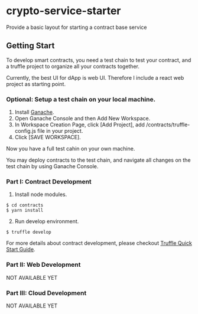 # crypto-service-starter
Provide a basic layout for starting a contract base service


## Getting Start
To develop smart contracts, you need a test chain to test your contract, and a truffle project to organize all your contracts together.

Currently, the best UI for dApp is web UI. Therefore I include a react web project as starting point.

### Optional: Setup a test chain on your local machine.
1. Install [Ganache](https://trufflesuite.com/ganache/).
2. Open Ganache Console and then Add New Workspace.
3. In Workspace Creation Page, click [Add Project], add /contracts/truffle-config.js file in your project.
4. Click [SAVE WORKSPACE]. 

Now you have a full test cahin on your own machine.

You may deploy contracts to the test chain, and navigate all changes on the test chain by using Ganache Console.

### Part I: Contract Development

1. Install node modules.

  ```
  $ cd contracts
  $ yarn install
  ```

2. Run develop environment.

  ```
  $ truffle develop
  ```

For more details about contract development, please checkout [Truffle Quick Start Guide](https://trufflesuite.com/docs/truffle/quickstart.html).


### Part II: Web Development

NOT AVAILABLE YET


### Part III: Cloud Development

NOT AVAILABLE YET